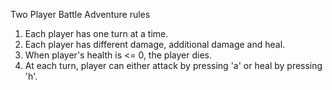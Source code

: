 Two Player Battle Adventure rules

1. Each player has one turn at a time.
2. Each player has different damage, additional damage and heal.
3. When player's health is <= 0, the player dies.
4. At each turn, player can either attack by pressing 'a' or heal by pressing 'h'.
